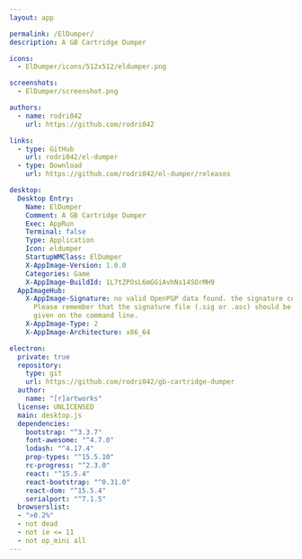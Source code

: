 ```yaml
---
layout: app

permalink: /ElDumper/
description: A GB Cartridge Dumper

icons:
  - ElDumper/icons/512x512/eldumper.png

screenshots:
  - ElDumper/screenshot.png

authors:
  - name: rodri042
    url: https://github.com/rodri042

links:
  - type: GitHub
    url: rodri042/el-dumper
  - type: Download
    url: https://github.com/rodri042/el-dumper/releases

desktop:
  Desktop Entry:
    Name: ElDumper
    Comment: A GB Cartridge Dumper
    Exec: AppRun
    Terminal: false
    Type: Application
    Icon: eldumper
    StartupWMClass: ElDumper
    X-AppImage-Version: 1.0.0
    Categories: Game
    X-AppImage-BuildId: 1L7tZPOsL6mGGiAvhNs14SOrMH9
  AppImageHub:
    X-AppImage-Signature: no valid OpenPGP data found. the signature could not be verified.
      Please remember that the signature file (.sig or .asc) should be the first file
      given on the command line.
    X-AppImage-Type: 2
    X-AppImage-Architecture: x86_64

electron:
  private: true
  repository:
    type: git
    url: https://github.com/rodri042/gb-cartridge-dumper
  author:
    name: "[r]artworks"
  license: UNLICENSED
  main: desktop.js
  dependencies:
    bootstrap: "^3.3.7"
    font-awesome: "^4.7.0"
    lodash: "^4.17.4"
    prop-types: "^15.5.10"
    rc-progress: "^2.3.0"
    react: "^15.5.4"
    react-bootstrap: "^0.31.0"
    react-dom: "^15.5.4"
    serialport: "^7.1.5"
  browserslist:
  - ">0.2%"
  - not dead
  - not ie <= 11
  - not op_mini all
---
```

